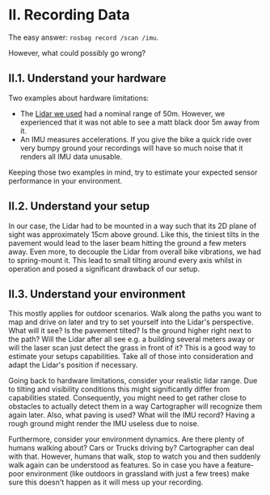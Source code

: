 # II. Recording Data

The easy answer: `rosbag record /scan /imu`. 

However, what could possibly go wrong?

## II.1. Understand your hardware
Two examples about hardware limitations:

- The [Lidar we used](https://github.com/Roboy/autonomous_driving/wiki/Hardware%3A-Lidar) had a nominal range of 50m. However, we experienced that it was not able to see a matt black door 5m away from it.
- An IMU measures accelerations. If you give the bike a quick ride over very bumpy ground your recordings will have so much noise that it renders all IMU data unusable.

Keeping those two examples in mind, try to estimate your expected sensor performance in your environment.

## II.2. Understand your setup
In our case, the Lidar had to be mounted in a way such that its 2D plane of sight was approximately 15cm above ground. Like this, the tiniest tilts in the pavement would lead to the laser beam hitting the ground a few meters away. Even more, to decouple the Lidar from overall bike vibrations, we had to spring-mount it. This lead to small tilting around every axis whilst in operation and posed a significant drawback of our setup. 

## II.3. Understand your environment
This mostly applies for outdoor scenarios. Walk along the paths you want to map and drive on later and try to set yourself into the Lidar's perspective. What will it see? Is the pavement tilted? Is the ground higher right next to the path? Will the Lidar after all see e.g. a building several meters away or will the laser scan just detect the grass in front of it? This is a good way to estimate your setups capabilities. Take all of those into consideration and adapt the Lidar's position if necessary. 

Going back to hardware limitations, consider your realistic lidar range. Due to tilting and visibility conditions this might significantly differ from capabilities stated. Consequently, you might need to get rather close to obstacles to actually detect them in a way Cartographer will recognize them again later. Also, what paving is used? What will the IMU record? Having a rough ground might render the IMU useless due to noise.

Furthermore, consider your environment dynamics. Are there plenty of humans walking about? Cars or Trucks driving by? Cartographer can deal with that. However, humans that walk, stop to watch you and then suddenly walk again can be understood as features. So in case you have a feature-poor environment (like outdoors in grassland with just a few trees) make sure this doesn't happen as it will mess up your recording.